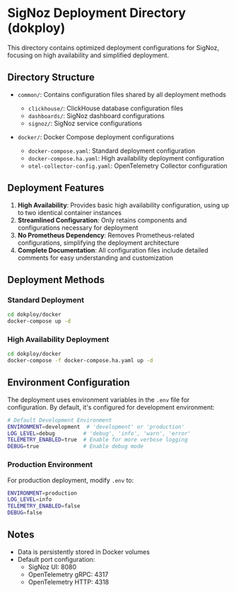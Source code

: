 # SigNoz Deployment Directory (dokploy)

This directory contains optimized deployment configurations for SigNoz, focusing on high availability and simplified deployment.

## Directory Structure

- `common/`: Contains configuration files shared by all deployment methods
  - `clickhouse/`: ClickHouse database configuration files
  - `dashboards/`: SigNoz dashboard configurations
  - `signoz/`: SigNoz service configurations

- `docker/`: Docker Compose deployment configurations
  - `docker-compose.yaml`: Standard deployment configuration
  - `docker-compose.ha.yaml`: High availability deployment configuration
  - `otel-collector-config.yaml`: OpenTelemetry Collector configuration

## Deployment Features

1. **High Availability**: Provides basic high availability configuration, using up to two identical container instances
2. **Streamlined Configuration**: Only retains components and configurations necessary for deployment
3. **No Prometheus Dependency**: Removes Prometheus-related configurations, simplifying the deployment architecture
4. **Complete Documentation**: All configuration files include detailed comments for easy understanding and customization

## Deployment Methods

### Standard Deployment

```bash
cd dokploy/docker
docker-compose up -d
```

### High Availability Deployment

```bash
cd dokploy/docker
docker-compose -f docker-compose.ha.yaml up -d
```

## Environment Configuration

The deployment uses environment variables in the `.env` file for configuration. By default, it's configured for development environment:

```bash
# Default Development Environment
ENVIRONMENT=development  # 'development' or 'production'
LOG_LEVEL=debug         # 'debug', 'info', 'warn', 'error'
TELEMETRY_ENABLED=true  # Enable for more verbose logging
DEBUG=true              # Enable debug mode
```

### Production Environment
For production deployment, modify `.env` to:
```bash
ENVIRONMENT=production
LOG_LEVEL=info
TELEMETRY_ENABLED=false
DEBUG=false
```

## Notes

- Data is persistently stored in Docker volumes
- Default port configuration:
  - SigNoz UI: 8080
  - OpenTelemetry gRPC: 4317
  - OpenTelemetry HTTP: 4318
